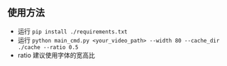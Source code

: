 ## 使用方法
- 运行 `pip install ./requirements.txt` 
- 运行  `python main_cmd.py <your_video_path> --width 80 --cache_dir ./cache --ratio 0.5`
- ratio 建议使用字体的宽高比


